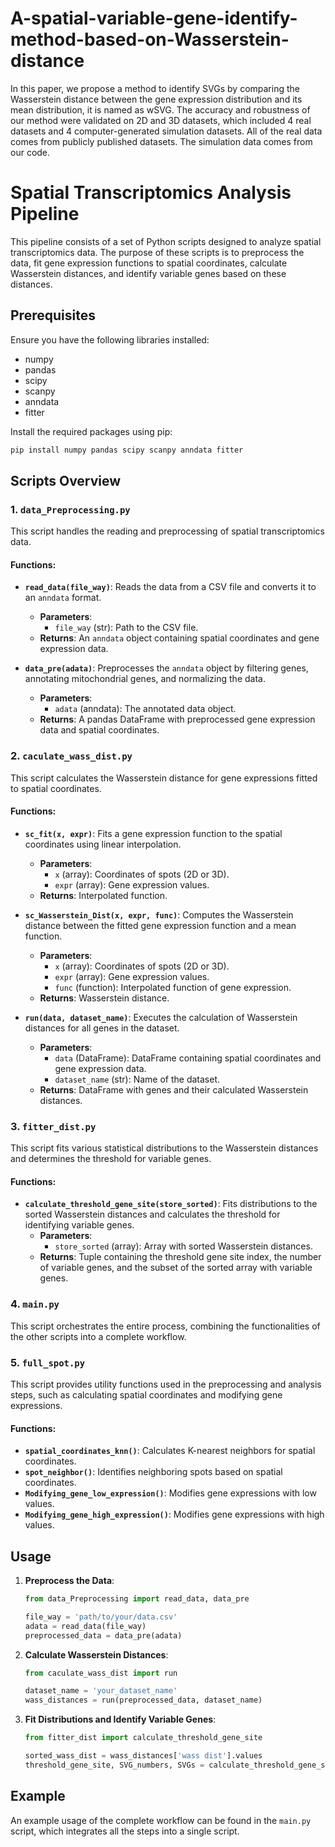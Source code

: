 # A-spatial-variable-gene-identify-method-based-on-Wasserstein-distance
In this paper, we propose a method to identify SVGs by comparing the Wasserstein distance between the gene expression distribution and its mean distribution, it is named as wSVG. The accuracy and robustness of our method were validated on 2D and 3D datasets, which included 4 real datasets and 4 computer-generated simulation datasets. 
All of the real data comes from publicly published datasets. The simulation data comes from our code.

# Spatial Transcriptomics Analysis Pipeline

This pipeline consists of a set of Python scripts designed to analyze spatial transcriptomics data. The purpose of these scripts is to preprocess the data, fit gene expression functions to spatial coordinates, calculate Wasserstein distances, and identify variable genes based on these distances.

## Prerequisites

Ensure you have the following libraries installed:
- numpy
- pandas
- scipy
- scanpy
- anndata
- fitter

Install the required packages using pip:

```sh
pip install numpy pandas scipy scanpy anndata fitter
```

## Scripts Overview

### 1. `data_Preprocessing.py`

This script handles the reading and preprocessing of spatial transcriptomics data.

#### Functions:
- **`read_data(file_way)`**: Reads the data from a CSV file and converts it to an `anndata` format.
  - **Parameters**:
    - `file_way` (str): Path to the CSV file.
  - **Returns**: An `anndata` object containing spatial coordinates and gene expression data.

- **`data_pre(adata)`**: Preprocesses the `anndata` object by filtering genes, annotating mitochondrial genes, and normalizing the data.
  - **Parameters**:
    - `adata` (anndata): The annotated data object.
  - **Returns**: A pandas DataFrame with preprocessed gene expression data and spatial coordinates.

### 2. `caculate_wass_dist.py`

This script calculates the Wasserstein distance for gene expressions fitted to spatial coordinates.

#### Functions:
- **`sc_fit(x, expr)`**: Fits a gene expression function to the spatial coordinates using linear interpolation.
  - **Parameters**:
    - `x` (array): Coordinates of spots (2D or 3D).
    - `expr` (array): Gene expression values.
  - **Returns**: Interpolated function.

- **`sc_Wasserstein_Dist(x, expr, func)`**: Computes the Wasserstein distance between the fitted gene expression function and a mean function.
  - **Parameters**:
    - `x` (array): Coordinates of spots (2D or 3D).
    - `expr` (array): Gene expression values.
    - `func` (function): Interpolated function of gene expression.
  - **Returns**: Wasserstein distance.

- **`run(data, dataset_name)`**: Executes the calculation of Wasserstein distances for all genes in the dataset.
  - **Parameters**:
    - `data` (DataFrame): DataFrame containing spatial coordinates and gene expression data.
    - `dataset_name` (str): Name of the dataset.
  - **Returns**: DataFrame with genes and their calculated Wasserstein distances.

### 3. `fitter_dist.py`

This script fits various statistical distributions to the Wasserstein distances and determines the threshold for variable genes.

#### Functions:
- **`calculate_threshold_gene_site(store_sorted)`**: Fits distributions to the sorted Wasserstein distances and calculates the threshold for identifying variable genes.
  - **Parameters**:
    - `store_sorted` (array): Array with sorted Wasserstein distances.
  - **Returns**: Tuple containing the threshold gene site index, the number of variable genes, and the subset of the sorted array with variable genes.

### 4. `main.py`

This script orchestrates the entire process, combining the functionalities of the other scripts into a complete workflow.

### 5. `full_spot.py`

This script provides utility functions used in the preprocessing and analysis steps, such as calculating spatial coordinates and modifying gene expressions.

#### Functions:
- **`spatial_coordinates_knn()`**: Calculates K-nearest neighbors for spatial coordinates.
- **`spot_neighbor()`**: Identifies neighboring spots based on spatial coordinates.
- **`Modifying_gene_low_expression()`**: Modifies gene expressions with low values.
- **`Modifying_gene_high_expression()`**: Modifies gene expressions with high values.

## Usage

1. **Preprocess the Data**:
   ```python
   from data_Preprocessing import read_data, data_pre

   file_way = 'path/to/your/data.csv'
   adata = read_data(file_way)
   preprocessed_data = data_pre(adata)
   ```

2. **Calculate Wasserstein Distances**:
   ```python
   from caculate_wass_dist import run

   dataset_name = 'your_dataset_name'
   wass_distances = run(preprocessed_data, dataset_name)
   ```

3. **Fit Distributions and Identify Variable Genes**:
   ```python
   from fitter_dist import calculate_threshold_gene_site

   sorted_wass_dist = wass_distances['wass dist'].values
   threshold_gene_site, SVG_numbers, SVGs = calculate_threshold_gene_site(sorted_wass_dist)
   ```

## Example

An example usage of the complete workflow can be found in the `main.py` script, which integrates all the steps into a single script.

